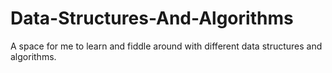 # Data-Structures-And-Algorithms
A space for me to learn and fiddle around with different data structures and algorithms.
